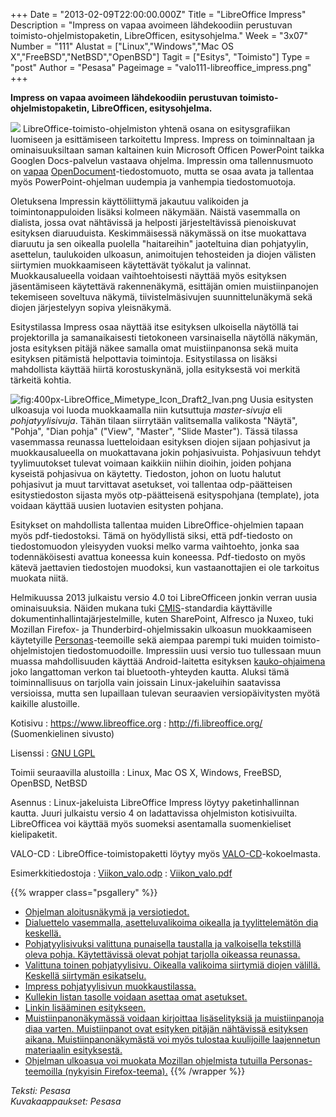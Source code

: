 +++
Date = "2013-02-09T22:00:00.000Z"
Title = "LibreOffice Impress"
Description = "Impress on vapaa avoimeen lähdekoodiin perustuvan toimisto-ohjelmistopaketin, LibreOfficen, esitysohjelma."
Week = "3x07"
Number = "111"
Alustat = ["Linux","Windows","Mac OS X","FreeBSD","NetBSD","OpenBSD"]
Tagit = ["Esitys", "Toimisto"]
Type = "post"
Author = "Pesasa"
Pageimage = "valo111-libreoffice_impress.png"
+++


**Impress on vapaa avoimeen lähdekoodiin perustuvan
toimisto-ohjelmistopaketin, LibreOfficen, esitysohjelma.**

![ ](/images/valo111-libreoffice_impress.png "fig:valo111-libreoffice_impress.png")
LibreOffice-toimisto-ohjelmiston yhtenä osana on esitysgrafiikan
luomiseen ja esittämiseen tarkoitettu Impress. Impress on toiminnaltaan
ja ominaisuuksiltaan saman kaltainen kuin Microsoft Officen PowerPoint
taikka Googlen Docs-palvelun vastaava ohjelma. Impressin oma
tallennusmuoto on [vapaa](Vapaat_tiedostomuodot)
[OpenDocument](http://fi.wikipedia.org/wiki/OpenDocument)-tiedostomuoto,
mutta se osaa avata ja tallentaa myös PowerPoint-ohjelman uudempia ja
vanhempia tiedostomuotoja.

Oletuksena Impressin käyttöliittymä jakautuu valikoiden ja
toimintonappuloiden lisäksi kolmeen näkymään. Näistä vasemmalla on
dialista, jossa ovat nähtävissä ja helposti järjesteltävissä
pienoiskuvat esityksen diaruuduista. Keskimmäisessä näkymässä on itse
muokattava diaruutu ja sen oikealla puolella "haitareihin" jaoteltuina
dian pohjatyylin, asettelun, taulukoiden ulkoasun, animoitujen
tehosteiden ja diojen välisten siirtymien muokkaamiseen käytettävät
työkalut ja valinnat. Muokkausalueella voidaan vaihtoehtoisesti näyttää
myös esityksen jäsentämiseen käytettävä rakennenäkymä, esittäjän omien
muistiinpanojen tekemiseen soveltuva näkymä, tiivistelmäsivujen
suunnittelunäkymä sekä diojen järjestelyyn sopiva yleisnäkymä.

Esitystilassa Impress osaa näyttää itse esityksen ulkoisella näytöllä
tai projektorilla ja samanaikaisesti tietokoneen varsinaisella näytöllä
näkymän, josta esityksen pitäjä näkee samalla omat muistiinpanonsa sekä
muita esityksen pitämistä helpottavia toimintoja. Esitystilassa on
lisäksi mahdollista käyttää hiirtä korostuskynänä, jolla esityksestä voi
merkitä tärkeitä kohtia.

![](/images/400px-LibreOffice_Mimetype_Icon_Draft2_Ivan.png "fig:400px-LibreOffice_Mimetype_Icon_Draft2_Ivan.png")
Uusia esitysten ulkoasuja voi luoda muokkaamalla niin kutsuttuja
*master-sivuja* eli *pohjatyylisivuja*. Tähän tilaan siirrytään
valitsemalla valikosta "Näytä", "Pohja", "Dian pohja" ("View", "Master",
"Slide Master"). Tässä tilassa vasemmassa reunassa luetteloidaan
esityksen diojen sijaan pohjasivut ja muokkausalueella on muokattavana
jokin pohjasivuista. Pohjasivuun tehdyt tyylimuutokset tulevat voimaan
kaikkiin niihin dioihin, joiden pohjana kyseistä pohjasivua on käytetty.
Tiedoston, johon on luotu halutut pohjasivut ja muut tarvittavat
asetukset, voi tallentaa odp-päätteisen esitystiedoston sijasta myös
otp-päätteisenä esityspohjana (template), jota voidaan käyttää uusien
luotavien esitysten pohjana.

Esitykset on mahdollista tallentaa muiden LibreOffice-ohjelmien tapaan
myös pdf-tiedostoksi. Tämä on hyödyllistä siksi, että pdf-tiedosto on
tiedostomuodon yleisyyden vuoksi melko varma vaihtoehto, jonka saa
todennäköisesti avattua koneessa kuin koneessa. Pdf-tiedosto on myös
kätevä jaettavien tiedostojen muodoksi, kun vastaanottajien ei ole
tarkoitus muokata niitä.

Helmikuussa 2013 julkaistu versio 4.0 toi LibreOfficeen jonkin verran
uusia ominaisuuksia. Näiden mukana tuki
[CMIS](http://en.wikipedia.org/wiki/Content_Management_Interoperability_Services)-standardia
käyttäville dokumentinhallintajärjestelmille, kuten SharePoint, Alfresco
ja Nuxeo, tuki Mozillan Firefox- ja Thunderbird-ohjelmissakin ulkoasun
muokkaamiseen käytetyille
[Personas](http://www.getpersonas.com/en-US/)-teemoille sekä aiempaa
parempi tuki muiden toimisto-ohjelmistojen tiedostomuodoille. Impressiin
uusi versio tuo tullessaan muun muassa mahdollisuuden käyttää
Android-laitetta esityksen
[kauko-ohjaimena](https://play.google.com/store/apps/details?id=org.libreoffice.impressremote)
joko langattoman verkon tai bluetooth-yhteyden kautta. Aluksi tämä
toiminnallisuus on tarjolla vain joissain Linux-jakeluihin saatavissa
versioissa, mutta sen lupaillaan tulevan seuraavien versiopäivitysten
myötä kaikille alustoille.

Kotisivu
:   <https://www.libreoffice.org>
:   <http://fi.libreoffice.org/> (Suomenkielinen sivusto)

Lisenssi
:   [GNU LGPL](http://www.gnu.org/copyleft/lesser.html)

Toimii seuraavilla alustoilla
:   Linux, Mac OS X, Windows, FreeBSD, OpenBSD, NetBSD

Asennus
:   Linux-jakeluista LibreOffice Impress löytyy paketinhallinnan kautta.
    Juuri julkaistu versio 4 on ladattavissa ohjelmiston kotisivuilta.
    LibreOfficea voi käyttää myös suomeksi asentamalla suomenkieliset
    kielipaketit.

VALO-CD
:   LibreOffice-toimistopaketti löytyy myös
    [VALO-CD](http://www.valo-cd.fi/ilmainen_libreoffice)-kokoelmasta.

Esimerkkitiedostoja
:   [Viikon_valo.odp](http://viikonvalo.fi/files/Viikon_valo.odp)
:   [Viikon_valo.pdf](http://viikonvalo.fi/files/Viikon_valo.pdf)

{{% wrapper class="psgallery" %}}
-   [Ohjelman aloitusnäkymä ja
    versiotiedot.](/images/libreoffice-impress-1.png)
-   [Dialuettelo vasemmalla, asetteluvalikoima oikealla ja
    tyylittelemätön dia keskellä.](/images/libreoffice-impress-2.png)
-   [Pohjatyylisivuksi valittuna punaisella taustalla ja valkoisella
    tekstillä oleva pohja. Käytettävissä olevat pohjat tarjolla oikeassa
    reunassa.](/images/libreoffice-impress-3.png)
-   [Valittuna toinen pohjatyylisivu. Oikealla valikoima siirtymiä
    diojen välillä. Keskellä siirtymän
    esikatselu.](/images/libreoffice-impress-4.png)
-   [Impress pohjatyylisivun
    muokkaustilassa.](/images/libreoffice-impress-5.png)
-   [Kullekin listan tasolle voidaan asettaa omat
    asetukset.](/images/libreoffice-impress-6.png)
-   [Linkin lisääminen esitykseen.](/images/libreoffice-impress-7.png)
-   [Muistiinpanonäkymässä voidaan kirjoittaa lisäselityksiä ja
    muistiinpanoja diaa varten. Muistiinpanot ovat esityken pitäjän
    nähtävissä esityksen aikana. Muistiinpanonäkymästä voi myös tulostaa
    kuulijoille laajennetun materiaalin
    esityksestä.](/images/libreoffice-impress-8.png)
-   [Ohjelman ulkoasua voi muokata Mozillan ohjelmista tutuilla
    Personas-teemoilla (nykyisin
    Firefox-teema).](/images/libreoffice-impress-9.png)
{{% /wrapper %}}

*Teksti: Pesasa* <br />
*Kuvakaappaukset: Pesasa*


